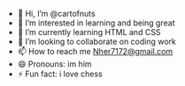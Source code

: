 - 👋 Hi, I’m @cartofnuts
- 👀 I’m interested in learning and being great
- 🌱 I’m currently learning HTML and CSS
- 💞️ I’m looking to collaborate on coding work
- 📫 How to reach me Nher7172@gmail.com
- 😄 Pronouns: im him
- ⚡ Fun fact: i love chess

<!---
cartofnuts/cartofnuts is a ✨ special ✨ repository because its `README.md` (this file) appears on your GitHub profile.
You can click the Preview link to take a look at your changes.
--->
